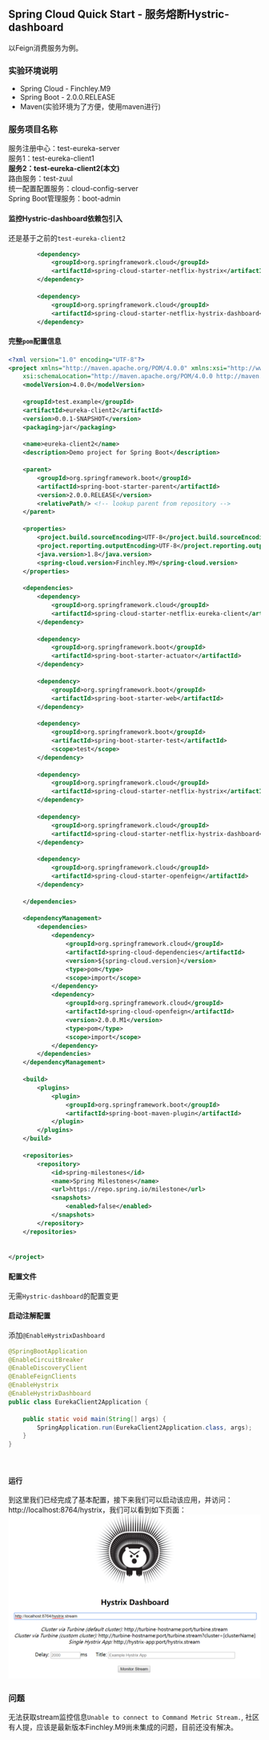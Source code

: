 ## Spring Cloud Quick Start - 服务熔断Hystric-dashboard
以Feign消费服务为例。

### 实验环境说明  

* Spring Cloud - Finchley.M9
* Spring Boot - 2.0.0.RELEASE     
* Maven(实验环境为了方便，使用maven进行) 

### 服务项目名称
服务注册中心：test-eureka-server  
服务1：test-eureka-client1   
__服务2：test-eureka-client2(本文)__   
路由服务：test-zuul    
统一配置配置服务：cloud-config-server  
Spring Boot管理服务：boot-admin

#### 监控Hystric-dashboard依赖包引入
还是基于之前的`test-eureka-client2`     
``` xml    
		<dependency>
			<groupId>org.springframework.cloud</groupId>
			<artifactId>spring-cloud-starter-netflix-hystrix</artifactId>
		</dependency>
		
		<dependency>
			<groupId>org.springframework.cloud</groupId>
			<artifactId>spring-cloud-starter-netflix-hystrix-dashboard</artifactId>
		</dependency>  
```


#### 完整`pom`配置信息  
``` xml  
<?xml version="1.0" encoding="UTF-8"?>
<project xmlns="http://maven.apache.org/POM/4.0.0" xmlns:xsi="http://www.w3.org/2001/XMLSchema-instance"
	xsi:schemaLocation="http://maven.apache.org/POM/4.0.0 http://maven.apache.org/xsd/maven-4.0.0.xsd">
	<modelVersion>4.0.0</modelVersion>

	<groupId>test.example</groupId>
	<artifactId>eureka-client2</artifactId>
	<version>0.0.1-SNAPSHOT</version>
	<packaging>jar</packaging>

	<name>eureka-client2</name>
	<description>Demo project for Spring Boot</description>

	<parent>
		<groupId>org.springframework.boot</groupId>
		<artifactId>spring-boot-starter-parent</artifactId>
		<version>2.0.0.RELEASE</version>
		<relativePath/> <!-- lookup parent from repository -->
	</parent>

	<properties>
		<project.build.sourceEncoding>UTF-8</project.build.sourceEncoding>
		<project.reporting.outputEncoding>UTF-8</project.reporting.outputEncoding>
		<java.version>1.8</java.version>
		<spring-cloud.version>Finchley.M9</spring-cloud.version>
	</properties>

	<dependencies>
		<dependency>
			<groupId>org.springframework.cloud</groupId>
			<artifactId>spring-cloud-starter-netflix-eureka-client</artifactId>
		</dependency>

		<dependency>
			<groupId>org.springframework.boot</groupId>
			<artifactId>spring-boot-starter-actuator</artifactId>
		</dependency>

		<dependency>
			<groupId>org.springframework.boot</groupId>
			<artifactId>spring-boot-starter-web</artifactId>
		</dependency>

		<dependency>
			<groupId>org.springframework.boot</groupId>
			<artifactId>spring-boot-starter-test</artifactId>
			<scope>test</scope>
		</dependency>

		<dependency>
			<groupId>org.springframework.cloud</groupId>
			<artifactId>spring-cloud-starter-netflix-hystrix</artifactId>
		</dependency>

		<dependency>
			<groupId>org.springframework.cloud</groupId>
			<artifactId>spring-cloud-starter-netflix-hystrix-dashboard</artifactId>
		</dependency>

		<dependency>
			<groupId>org.springframework.cloud</groupId>
			<artifactId>spring-cloud-starter-openfeign</artifactId>
		</dependency>

	</dependencies>

	<dependencyManagement>
		<dependencies>
			<dependency>
				<groupId>org.springframework.cloud</groupId>
				<artifactId>spring-cloud-dependencies</artifactId>
				<version>${spring-cloud.version}</version>
				<type>pom</type>
				<scope>import</scope>
			</dependency>
			<dependency>
				<groupId>org.springframework.cloud</groupId>
				<artifactId>spring-cloud-openfeign</artifactId>
				<version>2.0.0.M1</version>
				<type>pom</type>
				<scope>import</scope>
			</dependency>
		</dependencies>
	</dependencyManagement>

	<build>
		<plugins>
			<plugin>
				<groupId>org.springframework.boot</groupId>
				<artifactId>spring-boot-maven-plugin</artifactId>
			</plugin>
		</plugins>
	</build>

	<repositories>
		<repository>
			<id>spring-milestones</id>
			<name>Spring Milestones</name>
			<url>https://repo.spring.io/milestone</url>
			<snapshots>
				<enabled>false</enabled>
			</snapshots>
		</repository>
	</repositories>


</project>

```  

#### 配置文件  
无需`Hystric-dashboard`的配置变更

#### 启动注解配置    
添加`@EnableHystrixDashboard` 

``` java  
@SpringBootApplication
@EnableCircuitBreaker
@EnableDiscoveryClient
@EnableFeignClients
@EnableHystrix
@EnableHystrixDashboard
public class EurekaClient2Application {

	public static void main(String[] args) {
		SpringApplication.run(EurekaClient2Application.class, args);
	}
}

  
```       

 
#### 运行  
到这里我们已经完成了基本配置，接下来我们可以启动该应用，并访问：http://localhost:8764/hystrix，我们可以看到如下页面：  
![hystrix-dashboard](./imgs/hystrix-dashboard.png)   

### 问题  
无法获取stream监控信息`Unable to connect to Command Metric Stream.`, 社区有人提，应该是最新版本Finchley.M9尚未集成的问题，目前还没有解决。



 

